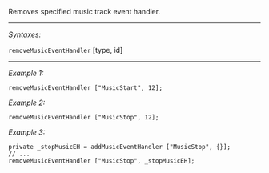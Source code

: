 Removes specified music track event handler.


---
*Syntaxes:*

`removeMusicEventHandler` [type, id]

---
*Example 1:*

```sqf
removeMusicEventHandler ["MusicStart", 12];
```

*Example 2:*

```sqf
removeMusicEventHandler ["MusicStop", 12];
```

*Example 3:*

```sqf
private _stopMusicEH = addMusicEventHandler ["MusicStop", {}];
// ...
removeMusicEventHandler ["MusicStop", _stopMusicEH];
```